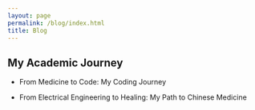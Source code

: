 ```yaml
---
layout: page
permalink: /blog/index.html
title: Blog
---
```


## My Academic Journey


+ From Medicine to Code: My Coding Journey

+ From Electrical Engineering to Healing: My Path to Chinese Medicine


 
